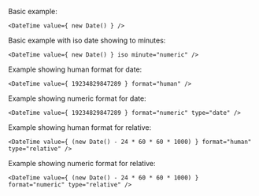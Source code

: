 Basic example:

	<DateTime value={ new Date() } />

Basic example with iso date showing to minutes:

	<DateTime value={ new Date() } iso minute="numeric" />

Example showing human format for date:

	<DateTime value={ 19234829847289 } format="human" />

Example showing numeric format for date:

	<DateTime value={ 19234829847289 } format="numeric" type="date" />

Example showing human format for relative:

	<DateTime value={ (new Date() - 24 * 60 * 60 * 1000) } format="human" type="relative" />

Example showing numeric format for relative:

	<DateTime value={ (new Date() - 24 * 60 * 60 * 1000) } format="numeric" type="relative" />
